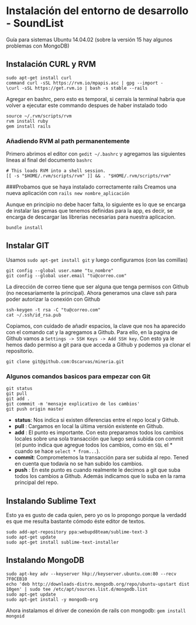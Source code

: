 # Instalación del entorno de desarrollo - SoundList
Guía para sistemas Ubuntu 14.04.02 (sobre la versión 15 hay algunos problemas con MongoDB)

## Instalación CURL y RVM

``` 
sudo apt-get install curl
command curl -sSL https://rvm.io/mpapis.asc | gpg --import -
\curl -sSL https://get.rvm.io | bash -s stable --rails
```

Agregar en bashrc, pero esto es temporal, si cerrais la terminal habria que volver a ejecutar este commando despues de haber instalado todo

```
source ~/.rvm/scripts/rvm
rvm install ruby
gem install rails
```

### Añadiendo RVM al path permanentemente
 Primero abrimos el editor con `gedit ~/.bashrc` y agregamos las siguientes lineas al final del documento `bashrc`
```
# This loads RVM into a shell session.
[[ -s "$HOME/.rvm/scripts/rvm" ]] && . "$HOME/.rvm/scripts/rvm"
```

###Probamos que se haya instalado correctamente rails
Creamos una nueva aplicación con `rails new nombre_aplicación`

Aunque en principio no debe hacer falta, lo siguiente es lo que se encarga de instalar las gemas que tenemos definidas para la app, es decir, se encarga de descargar las librerias necesarias para nuestra aplicacion.

`bundle install`

## Instalar GIT
Usamos `sudo apt-get install git` y luego configuramos (con las comillas)
```
git config --global user.name "tu_nombre"
git config --global user.email "tu@correo.com"
```
La dirección de correo tiene que ser alguna que tenga permisos con Github (no necesariamente la principal).
Ahora generamos una clave ssh para poder autorizar la conexión con Github

```
ssh-keygen -t rsa -C "tu@correo.com"
cat ~/.ssh/id_rsa.pub
```
Copiamos, con cuidado de añadir espacios, la clave que nos ha aparecido con el comando cat y la agregamos a Github. Para ello, en la pagina de Github vamos a `Settings -> SSH Keys -> Add SSH key`. Con esto ya le hemos dado permiso a git para que acceda a Github y podemos ya clonar el repositorio.

```
git clone git@github.com:Oscarvas/mineria.git
```

### Algunos comandos basicos para empezar con Git
```
git status
git pull
git add .
git commmit -m 'mensaje explicativo de los cambios'
git push origin master
```

* **status**: Nos indica si existen diferencias entre el repo local y Github.
* **pull**  : Cargamos en local la última versión existente en Github.
* **add**   : El punto es importante. Con esto preparamos todos los cambios locales sobre una sola transacción que luego será subida con commit (el punto indica que agregue todos los cambios, como en `SQL` el * cuando se hace `select * from...`).
* **commit**: Comprometemos la transacción para ser subida al repo. Tened en cuenta que todavía no se han subido los cambios.
* **push**  : En este punto es cuando realmente le decimos a git que suba todos los cambios a Github. Además indicamos que lo suba en la rama principal del repo.

## Instalando Sublime Text
Esto ya es gusto de cada quien, pero yo os lo propongo porque la verdadd es que me resulta bastante cómodo éste editor de textos.
```
sudo add-apt-repository ppa:webupd8team/sublime-text-3
sudo apt-get update
sudo apt-get install sublime-text-installer
```

## Instalando MongoDB
```
sudo apt-key adv --keyserver hkp://keyserver.ubuntu.com:80 --recv 7F0CEB10
echo 'deb http://downloads-distro.mongodb.org/repo/ubuntu-upstart dist 10gen' | sudo tee /etc/apt/sources.list.d/mongodb.list
sudo apt-get update
sudo apt-get install -y mongodb-org
```
Ahora instalamos el driver de conexión de rails con mongodb: `gem install mongoid`
